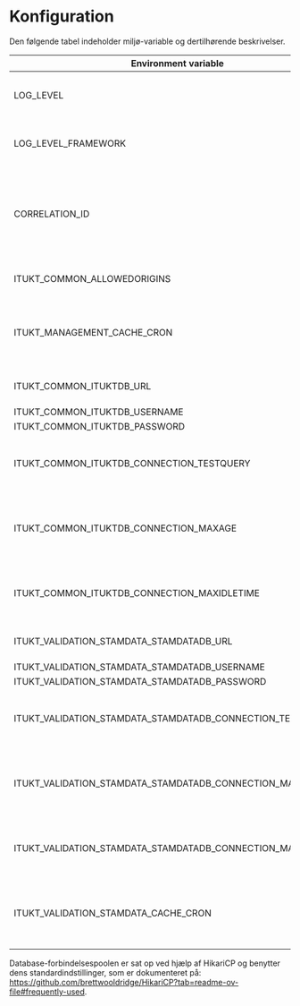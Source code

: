 # Konfiguration

Den følgende tabel indeholder miljø-variable og dertilhørende beskrivelser.

| Environment variable                                        | Description                                                                                                                       | Required |
|-------------------------------------------------------------|-----------------------------------------------------------------------------------------------------------------------------------|----------|
| LOG_LEVEL                                                   | Logniveau for applikations-log. Standardværdi er INFO.                                                                            | Nej      |
| LOG_LEVEL_FRAMEWORK                                         | Logniveau for framework. Standardværdi er INFO.                                                                                   | Nej      |
| CORRELATION_ID                                              | HTTP-header, der angiver hvilken correlation id der skal bruges. Bruges til at korrelere logbeskeder. Standard er "x-request-id". | Nej      |
| ITUKT_COMMON_ALLOWEDORIGINS                                 | En liste af URL’er/origins som skal tillades af CORS.                                                                             | Nej      |
| ITUKT_MANAGEMENT_CACHE_CRON                                 | Specifiere hvor ofte mellemlageret/cachen for klausuler opdateres i form af et CRON udtryk (0 0 0 * * *)                          | Ja       |
| ITUKT_COMMON_ITUKTDB_URL                                    | JDBC-forbindelses-URL til itukt-databasen                                                                                         | Ja       |
| ITUKT_COMMON_ITUKTDB_USERNAME                               | JDBC-brugernavn                                                                                                                   | Ja       |
| ITUKT_COMMON_ITUKTDB_PASSWORD                               | JDBC-adgangskode                                                                                                                  | Ja       |
| ITUKT_COMMON_ITUKTDB_CONNECTION_TESTQUERY                   | Forespørgsel til test af JDBC-forbindelsen. Standard er at bruge JDBC-driveren til at validere forbindelser.                      | Nej      |
| ITUKT_COMMON_ITUKTDB_CONNECTION_MAXAGE                      | Maksimal tid (ISO 8601-varighed), en forbindelse må være i JDBC-connection pool’en. Standard er 30 minutter                       | Nej      |
| ITUKT_COMMON_ITUKTDB_CONNECTION_MAXIDLETIME                 | Maksimal tid (ISO 8601-varighed), en forbindelse må være inaktiv i JDBC-connection pool’en                                        | Nej      |
| ITUKT_VALIDATION_STAMDATA_STAMDATADB_URL                    | DBC-forbindelses-URL til stamdata-databasen                                                                                       | Ja       |
| ITUKT_VALIDATION_STAMDATA_STAMDATADB_USERNAME               | JDBC-brugernavn                                                                                                                   | Ja       |
| ITUKT_VALIDATION_STAMDATA_STAMDATADB_PASSWORD               | JDBC-adgangskode                                                                                                                  | Ja       |
| ITUKT_VALIDATION_STAMDATA_STAMDATADB_CONNECTION_TESTQUERY   | Forespørgsel til test af JDBC-forbindelsen. Standard er at bruge JDBC-driveren til at validere forbindelser..                     | Nej      |
| ITUKT_VALIDATION_STAMDATA_STAMDATADB_CONNECTION_MAXAGE      | Maksimal tid (ISO 8601-varighed), en forbindelse må være i JDBC-connection pool’en. Standard er 30 minutter                       | Nej      |
| ITUKT_VALIDATION_STAMDATA_STAMDATADB_CONNECTION_MAXIDLETIME | Maksimal tid (ISO 8601-varighed), en forbindelse må være inaktiv i JDBC-connection pool’en.                                       | Nej      |
| ITUKT_VALIDATION_STAMDATA_CACHE_CRON                        | Specifiere hvor ofte mellemlageret/cachen for stamdata opdateres i form af et CRON udtryk (0 0 0 * * *)                           | Ja       |

Database-forbindelsespoolen er sat op ved hjælp af HikariCP og benytter dens standardindstillinger, som er dokumenteret
på: </br> https://github.com/brettwooldridge/HikariCP?tab=readme-ov-file#frequently-used.
